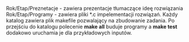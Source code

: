 Rok/Etap/Preznetacje - zawiera prezentacje tłumaczące ideę rozwiązania
Rok/Etap/Programy - zawiera pliki *.c impelementacji rozwiązań. Każdy katalog zawiera plik makefile pozwalający na zbudowanie zadania. Po przejściu do katalogu polecenie **make all** buduje programy a **make test** dodakowo uruchamia je dla przykładowych inputów.

